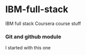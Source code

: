 # IBM-full-stack
IBM full stack Coursera course stuff

### Git and github module
I started with this one

